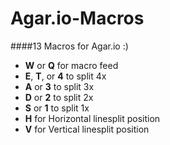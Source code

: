 # Agar.io-Macros
####13 Macros for Agar.io :)
- **W** or **Q** for macro feed 
- **E**, **T**, or **4** to split 4x
- **A** or **3** to split 3x
- **D** or **2** to split 2x
- **S** or **1** to split 1x
- **H** for Horizontal linesplit position
- **V** for Vertical linesplit position
